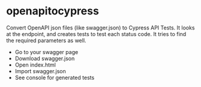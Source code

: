 # openapitocypress
Convert OpenAPI json files (like swagger.json) to Cypress API Tests. 
It looks at the endpoint, and creates tests to test each status code. It tries to find the required parameters as well.

* Go to your swagger page
* Download swagger.json
* Open index.html
* Import swagger.json
* See console for generated tests


